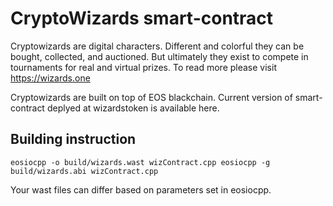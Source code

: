 # CryptoWizards smart-contract

Cryptowizards are digital characters. Different and colorful they can be bought, collected, and auctioned. But ultimately they exist to compete in tournaments for real and virtual prizes.
To read more please visit https://wizards.one

Cryptowizards are built on top of EOS blackchain. Current version of smart-contract deplyed at wizardstoken is available here.

## Building instruction

`eosiocpp -o build/wizards.wast wizContract.cpp
eosiocpp -g build/wizards.abi wizContract.cpp`

Your wast files can differ based on parameters set in eosiocpp.
